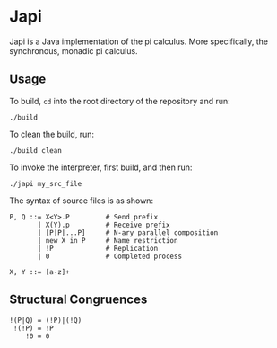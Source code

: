 # Japi

Japi is a Java implementation of the pi calculus. More specifically, the
synchronous, monadic pi calculus.

## Usage

To build, `cd` into the root directory of the repository and run:

    ./build

To clean the build, run:

    ./build clean

To invoke the interpreter, first build, and then run:

    ./japi my_src_file

The syntax of source files is as shown:

    P, Q ::= X<Y>.P         # Send prefix
           | X(Y).p         # Receive prefix
           | [P|P|...P]     # N-ary parallel composition
           | new X in P     # Name restriction
           | !P             # Replication
           | 0              # Completed process

    X, Y ::= [a-z]+

## Structural Congruences

    !(P|Q) = (!P)|(!Q)
     !(!P) = !P
        !0 = 0
